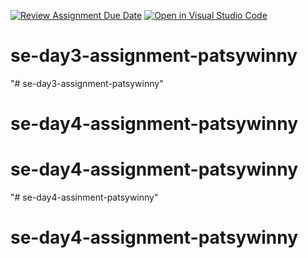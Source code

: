 [![Review Assignment Due Date](https://classroom.github.com/assets/deadline-readme-button-22041afd0340ce965d47ae6ef1cefeee28c7c493a6346c4f15d667ab976d596c.svg)](https://classroom.github.com/a/g7QA63Hz)
[![Open in Visual Studio Code](https://classroom.github.com/assets/open-in-vscode-2e0aaae1b6195c2367325f4f02e2d04e9abb55f0b24a779b69b11b9e10269abc.svg)](https://classroom.github.com/online_ide?assignment_repo_id=15592287&assignment_repo_type=AssignmentRepo)
# se-day3-assignment-patsywinny
"# se-day3-assignment-patsywinny" 
# se-day4-assignment-patsywinny
# se-day4-assignment-patsywinny
"# se-day4-assinment-patsywinny" 
# se-day4-assignment-patsywinny
